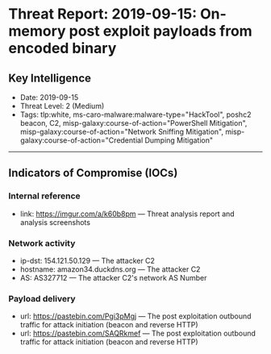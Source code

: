 # Threat Report: 2019-09-15: On-memory post exploit payloads from encoded binary


## Key Intelligence
* Date: 2019-09-15
* Threat Level: 2 (Medium)
* Tags: tlp:white, ms-caro-malware:malware-type="HackTool", poshc2 beacon,  C2, misp-galaxy:course-of-action="PowerShell Mitigation", misp-galaxy:course-of-action="Network Sniffing Mitigation", misp-galaxy:course-of-action="Credential Dumping Mitigation"

---

## Indicators of Compromise (IOCs)
### Internal reference
* link: https://imgur.com/a/k60b8pm — Threat analysis report and analysis screenshots

### Network activity
* ip-dst: 154.121.50.129 — The attacker C2
* hostname: amazon34.duckdns.org — The attacker C2
* AS: AS327712 — The attacker C2's network AS Number

### Payload delivery
* url: https://pastebin.com/Pgi3pMgj — The post exploitation outbound traffic for attack initiation (beacon and reverse HTTP)
* url: https://pastebin.com/SAQRkmef — The post exploitation outbound traffic for attack initiation (beacon and reverse HTTP)
